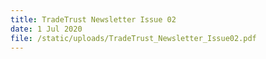 ```yaml
---
title: TradeTrust Newsletter Issue 02
date: 1 Jul 2020
file: /static/uploads/TradeTrust_Newsletter_Issue02.pdf
---
```


